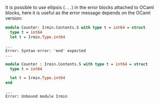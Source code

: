 It is possible to use ellipsis (`...`) in the error blocks attached to OCaml blocks, here it is useful as the error message depends on the OCaml version:

```ocaml
module Counter: Irmin.Contents.S with type t = int64 = struct
  type t = int64
  let t = Irmin.Type.int64
```
```mdx-error
...
Error: Syntax error: 'end' expected
...
```

```ocaml
module Counter : Irmin.Contents.S with type t = int64 = struct
  type t = int64

  let t = Irmin.Type.int64
end
```
```mdx-error
...
Error: Unbound module Irmin
```
